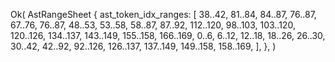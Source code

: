 Ok(
    AstRangeSheet {
        ast_token_idx_ranges: [
            38..42,
            81..84,
            84..87,
            76..87,
            67..76,
            76..87,
            48..53,
            53..58,
            58..87,
            87..92,
            112..120,
            98..103,
            103..120,
            120..126,
            134..137,
            143..149,
            155..158,
            166..169,
            0..6,
            6..12,
            12..18,
            18..26,
            26..30,
            30..42,
            42..92,
            92..126,
            126..137,
            137..149,
            149..158,
            158..169,
        ],
    },
)